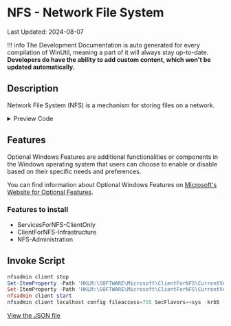 # NFS - Network File System

Last Updated: 2024-08-07


!!! info
     The Development Documentation is auto generated for every compilation of WinUtil, meaning a part of it will always stay up-to-date. **Developers do have the ability to add custom content, which won't be updated automatically.**
## Description

Network File System (NFS) is a mechanism for storing files on a network.

<!-- BEGIN CUSTOM CONTENT -->

<!-- END CUSTOM CONTENT -->

<details>
<summary>Preview Code</summary>

```json
{
  "Content": "NFS - Network File System",
  "Description": "Network File System (NFS) is a mechanism for storing files on a network.",
  "category": "Features",
  "panel": "1",
  "Order": "a014_",
  "feature": [
    "ServicesForNFS-ClientOnly",
    "ClientForNFS-Infrastructure",
    "NFS-Administration"
  ],
  "InvokeScript": [
    "nfsadmin client stop",
    "Set-ItemProperty -Path 'HKLM:\\SOFTWARE\\Microsoft\\ClientForNFS\\CurrentVersion\\Default' -Name 'AnonymousUID' -Type DWord -Value 0",
    "Set-ItemProperty -Path 'HKLM:\\SOFTWARE\\Microsoft\\ClientForNFS\\CurrentVersion\\Default' -Name 'AnonymousGID' -Type DWord -Value 0",
    "nfsadmin client start",
    "nfsadmin client localhost config fileaccess=755 SecFlavors=+sys -krb5 -krb5i"
  ],
  "link": "https://christitustech.github.io/winutil/dev/features/Features/nfs"
}
```

</details>

## Features


Optional Windows Features are additional functionalities or components in the Windows operating system that users can choose to enable or disable based on their specific needs and preferences.


You can find information about Optional Windows Features on [Microsoft's Website for Optional Features](https://learn.microsoft.com/en-us/windows/client-management/client-tools/add-remove-hide-features?pivots=windows-11).

### Features to install
- ServicesForNFS-ClientOnly
- ClientForNFS-Infrastructure
- NFS-Administration

## Invoke Script

```powershell
nfsadmin client stop
Set-ItemProperty -Path 'HKLM:\SOFTWARE\Microsoft\ClientForNFS\CurrentVersion\Default' -Name 'AnonymousUID' -Type DWord -Value 0
Set-ItemProperty -Path 'HKLM:\SOFTWARE\Microsoft\ClientForNFS\CurrentVersion\Default' -Name 'AnonymousGID' -Type DWord -Value 0
nfsadmin client start
nfsadmin client localhost config fileaccess=755 SecFlavors=+sys -krb5 -krb5i

```

<!-- BEGIN SECOND CUSTOM CONTENT -->

<!-- END SECOND CUSTOM CONTENT -->


[View the JSON file](https://github.com/Compourri/essentials/tree/main/config/feature.json)

